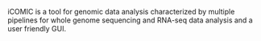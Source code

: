 iCOMIC is a tool for genomic data analysis characterized by multiple pipelines for whole genome sequencing and RNA-seq data analysis and a user friendly GUI. 

